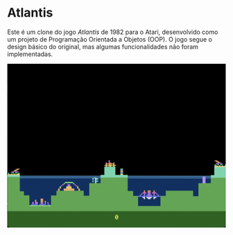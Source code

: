 # Atlantis

Este é um clone do jogo *Atlantis* de 1982 para o Atari, desenvolvido como um projeto de Programação Orientada a Objetos (OOP). O jogo segue o design básico do original, mas algumas funcionalidades não foram implementadas.

<img src="Atlantis%20game.png" alt="Atlantis Game" />
